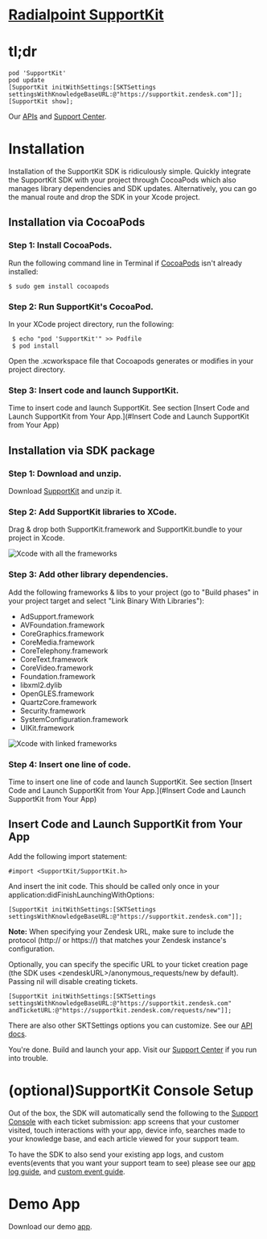 # [Radialpoint SupportKit](http://supportkit.radialpoint.com)

# tl;dr
    pod 'SupportKit'
    pod update
    [SupportKit initWithSettings:[SKTSettings settingsWithKnowledgeBaseURL:@"https://supportkit.zendesk.com"]];
    [SupportKit show];

Our [APIs](http://cocoadocs.org/docsets/SupportKit/1.2.0/) and [Support Center](https://supportkit.zendesk.com).

# Installation

Installation of the SupportKit SDK is ridiculously simple. Quickly integrate the SupportKit SDK with your project through CocoaPods which also manages library dependencies and SDK updates. Alternatively, you can go the manual route and drop the SDK in your Xcode project.


## Installation via CocoaPods


### Step 1: Install CocoaPods.
Run the following command line in Terminal if [CocoaPods](http://beta.cocoapods.org/?q=#install) isn't already installed:

    $ sudo gem install cocoapods


### Step 2: Run SupportKit's CocoaPod.
In your XCode project directory, run the following:

     $ echo "pod 'SupportKit'" >> Podfile
     $ pod install

Open the .xcworkspace file that Cocoapods generates or modifies in your project directory.


### Step 3: Insert code and launch SupportKit.
Time to insert code and launch SupportKit. See section [Insert Code and Launch SupportKit from Your App.](#Insert Code and Launch SupportKit from Your App)


## Installation via SDK package

### Step 1: Download and unzip.
Download [SupportKit](https://github.com/radialpoint/SupportKit/archive/master.zip) and unzip it.


### Step 2: Add SupportKit libraries to XCode.
Drag & drop both SupportKit.framework and SupportKit.bundle to your project in Xcode.

![Xcode with all the frameworks](https://raw.github.com/radialpoint/SupportKit/master/readme_img/dragdrop_sdk.png)


### Step 3: Add other library dependencies.
Add the following frameworks & libs to your project (go to "Build phases" in your project target and select "Link Binary With Libraries"):
- AdSupport.framework
- AVFoundation.framework
- CoreGraphics.framework
- CoreMedia.framework
- CoreTelephony.framework
- CoreText.framework
- CoreVideo.framework
- Foundation.framework
- libxml2.dylib
- OpenGLES.framework
- QuartzCore.framework
- Security.framework
- SystemConfiguration.framework
- UIKit.framework



![Xcode with linked frameworks](https://raw.github.com/radialpoint/SupportKit/master/readme_img/linked_framework.png)


### Step 4: Insert one line of code.
Time to insert one line of code and launch SupportKit. See section [Insert Code and Launch SupportKit from Your App.](#Insert Code and Launch SupportKit from Your App)


## Insert Code and Launch SupportKit from Your App
<a name="Insert Code and Launch SupportKit from Your App"></a>
Add the following import statement:

    #import <SupportKit/SupportKit.h>

And insert the init code. This should be called only once in your application:didFinishLaunchingWithOptions:

    [SupportKit initWithSettings:[SKTSettings settingsWithKnowledgeBaseURL:@"https://supportkit.zendesk.com"]];

**Note:** When specifying your Zendesk URL, make sure to include the protocol (http:// or https://) that matches your Zendesk instance's configuration.

Optionally, you can specify the specific URL to your ticket creation page (the SDK uses \<zendeskURL>/anonymous_requests/new by default). Passing nil will disable creating tickets.

    [SupportKit initWithSettings:[SKTSettings settingsWithKnowledgeBaseURL:@"https://supportkit.zendesk.com"
    andTicketURL:@"https://supportkit.zendesk.com/requests/new"]];

There are also other SKTSettings options you can customize. See our [API docs](http://cocoadocs.org/docsets/SupportKit/1.2.0/).

You're done. Build and launch your app. Visit our [Support Center](https://supportkit.zendesk.com) if you run into trouble.


# (optional)SupportKit Console Setup

Out of the box, the SDK will automatically send the following to the [Support Console](http://supportkit.svbtle.com/Stop-probing-and-start-closing-tickets-with-the-new-supportkit-console) with each ticket submission: app screens that your customer visited, touch interactions with your app, device info, searches made to your knowledge base, and each article viewed for your support team. 

To have the SDK to also send your existing app logs, and custom events(events that you want your support team to see) please see our [app log guide](https://supportkit.zendesk.com/hc/en-us/articles/201747860-Reporting-logs-to-your-support-team), and [custom event guide](https://supportkit.zendesk.com/hc/en-us/articles/201626494-Custom-Event-track-API-Why-).


# Demo App
Download our demo [app](https://github.com/radialpoint/SupportKit/archive/master.zip).

